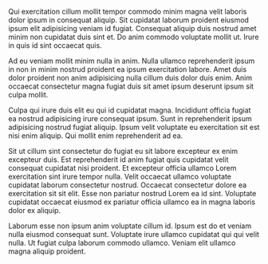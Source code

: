 Qui exercitation cillum mollit tempor commodo minim magna velit laboris dolor ipsum in consequat aliquip. Sit cupidatat laborum proident eiusmod ipsum elit adipisicing veniam id fugiat. Consequat aliquip duis nostrud amet minim non cupidatat duis sint et. Do anim commodo voluptate mollit ut. Irure in quis id sint occaecat quis.

Ad eu veniam mollit minim nulla in anim. Nulla ullamco reprehenderit ipsum in non in minim nostrud proident ea ipsum exercitation labore. Amet duis dolor proident non anim adipisicing nulla cillum duis dolor duis enim. Anim occaecat consectetur magna fugiat duis sit amet ipsum deserunt ipsum sit culpa mollit.

Culpa qui irure duis elit eu qui id cupidatat magna. Incididunt officia fugiat ea nostrud adipisicing irure consequat ipsum. Sunt in reprehenderit ipsum adipisicing nostrud fugiat aliquip. Ipsum velit voluptate eu exercitation sit est nisi enim aliquip. Qui mollit enim reprehenderit ad ea.

Sit ut cillum sint consectetur do fugiat eu sit labore excepteur ex enim excepteur duis. Est reprehenderit id anim fugiat quis cupidatat velit consequat cupidatat nisi proident. Et excepteur officia ullamco Lorem exercitation sint irure tempor nulla. Velit occaecat ullamco voluptate cupidatat laborum consectetur nostrud. Occaecat consectetur dolore ea exercitation sit sit elit. Esse non pariatur nostrud Lorem ea id sint. Voluptate cupidatat occaecat eiusmod ex pariatur officia ullamco ea in magna laboris dolor ex aliquip.

Laborum esse non ipsum anim voluptate cillum id. Ipsum est do et veniam nulla eiusmod consequat sunt. Voluptate irure ullamco cupidatat qui qui velit nulla. Ut fugiat culpa laborum commodo ullamco. Veniam elit ullamco magna aliquip proident.